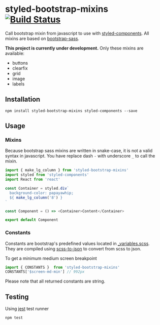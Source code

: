 # styled-bootstrap-mixins [![Build Status](https://travis-ci.org/makemek/styled-bootstrap-mixins.svg?branch=master)](https://travis-ci.org/makemek/styled-bootstrap-mixins)

Call bootstrap mixin from javascript to use with [styled-components](https://github.com/styled-components/styled-components).
All mixins are based on [bootstrap-sass](https://github.com/twbs/bootstrap-sass).

**This project is currently under development.**
Only these mixins are available:

- buttons
- clearfix
- grid
- image
- labels

## Installation
```
npm install styled-bootstrap-mixins styled-components --save
```

## Usage
### Mixins
Because bootstrap sass mixins are written in snake-case, it is not a valid syntax in javascript.
You have replace dash `-` with underscore `_` to call the mixin.

```javascript
import { make_lg_column } from 'styled-bootstrap-mixins'
import styled from 'styled-components'
import React from 'react'

const Container = styled.div`
  background-color: papayawhip;
  ${ make_lg_column('8') }
`

const Component = () => <Container>Content</Container>

export default Component
```

### Constants
Constants are bootstrap's predefined values located in [\_variables.scss](https://github.com/twbs/bootstrap-sass/blob/master/assets/stylesheets/bootstrap/_variables.scss).
They are compiled using [scss-to-json](https://github.com/ryanbahniuk/scss-to-json) to convert from scss to json.

To get a minimum medium screen breakpoint
```javascript
import { CONSTANTS }  from 'styled-bootstrap-mixins'
CONSTANTS['$screen-md-min'] // 992px
```
Please note that all returned constants are string.

## Testing
Using [jest](https://github.com/facebook/jest) test runner
```
npm test
```
